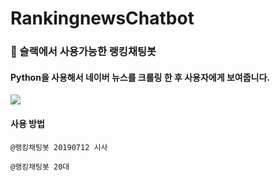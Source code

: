 # RankingnewsChatbot


### 🤖  슬랙에서 사용가능한 랭킹채팅봇

#### Python을 사용해서 네이버 뉴스를 크롤링 한 후 사용자에게 보여줍니다.



![](..\image\no_image.png)



#### 사용 방법

```
@랭킹채팅봇 20190712 시사
```

```
@랭킹채팅봇 20대
```



##### 